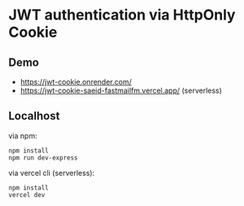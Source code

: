 # JWT authentication via HttpOnly Cookie

## Demo
- https://jwt-cookie.onrender.com/
- https://jwt-cookie-saeid-fastmailfm.vercel.app/ (serverless)

## Localhost
via npm:
````
npm install
npm run dev-express
````
via vercel cli (serverless):
````
npm install
vercel dev
````



